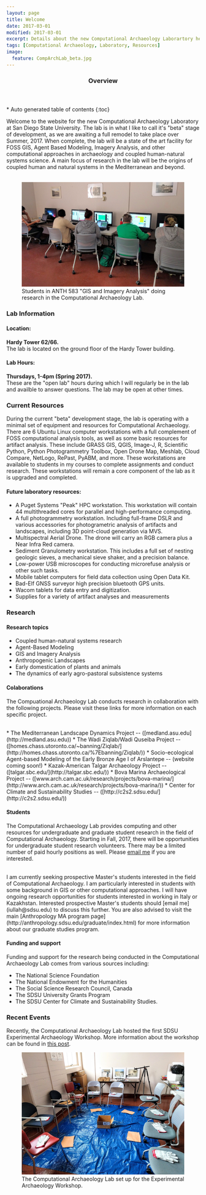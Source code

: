 ```yaml
---
layout: page
title: Welcome
date: 2017-03-01
modified: 2017-03-01
excerpt: Details about the new Computational Archaeology Laborartory here at San Diego State University.
tags: [Computational Archaeology, Laboratory, Resources]
image:
  feature: CompArchLab_beta.jpg
---
```


<section id="table-of-contents" class="toc">
  <header>
    <h3>Overview</h3>
  </header>
<div id="drawer" markdown="1">
*  Auto generated table of contents
{:toc}
</div>
</section><!-- /#table-of-contents -->

Welcome to the website for the new Computational Archaeology Laboratory at San Diego State University. The lab is in what I like to call it's "beta" stage of development, as we are awaiting a full remodel to take place over Summer, 2017. When complete, the lab will be a state of the art facility for FOSS GIS, Agent Based Modeling, Imagery Analysis, and other computational approaches in archaeology and coupled human-natural systems science. A main focus of research in the lab will be the origins of coupled human and natural systems in the Mediterranean and beyond. 
<br><br>

<figure>
	<a href="/images/CompArch_Students.jpg"><img src="/images/CompArch_Students.jpg" alt="Students in ANTH 583 GIS and Imagery Analysis doing research in the Computational Archaeology Lab."></a>
	<figcaption>Students in ANTH 583 "GIS and Imagery Analysis" doing research in the Computational Archaeology Lab.</figcaption>
</figure>


### Lab Information

#### Location: 

**Hardy Tower 62/66.**
<br>
The lab is located on the ground floor of the Hardy Tower building.

#### Lab Hours: 

**Thursdays, 1-4pm (Spring 2017).**
<br>
These are the "open lab" hours during which I will regularly be in the lab and availble to answer questions. The lab may be open at other times.

### Current Resources

During the current "beta" development stage, the lab is operating with a minimal set of equipment and resources for Computational Archaeology. There are 6 Ubuntu Linux computer workstations with a full complement of FOSS computational analysis tools, as well as some basic resources for artifact analysis. These include GRASS GIS, QGIS, Image-J, R, Scientific Python, Python Photogrammetry Toolbox, Open Drone Map, Meshlab, Cloud Compare, NetLogo, RePast, PyABM, and more. These workstations are available to students in my courses to complete assignments and conduct research. These workstations will remain a core component of the lab as it is upgraded and completed.

#### Future laboratory resources:

* A Puget Systems "Peak" HPC workstation. This workstation will contain 44 multithreaded cores for parallel and high-performance computing.
* A full photogrammetry workstation. Including full-frame DSLR and various accessories for photogrametric analysis of artifacts and landscapes, including 3D point-cloud generation via MVS.
* Multispectral Aerial Drone. The drone will carry an RGB camera plus a Near Infra Red camera.
* Sediment Granulometry workstation. This includes a full set of nesting geologic sieves, a mechanical sieve shaker, and a precision balance.
* Low-power USB microscopes for conducting microrefuse analysis or other such tasks.
* Mobile tablet computers for field data collection using Open Data Kit.
* Bad-Elf GNSS surveyor high precision bluetooth GPS units.
* Wacom tablets for data entry and digitization.
* Supplies for a variety of artifact analyses and measurements

### Research

#### Research topics

* Coupled human-natural systems research
* Agent-Based Modeling
* GIS and Imagery Analysis
* Anthropogenic Landscapes
* Early domestication of plants and animals
* The dynamics of early agro-pastoral subsistence systems

#### Colaborations

The Compuational Archaeology Lab conducts research in collaboration with the following projects. Please visit these links for more information on each specific project. 

<br>
* The Mediterranean Landscape Dynamics Project -- ([medland.asu.edu](http://medland.asu.edu))
* The Wadi Ziqlab/Wadi Quseiba Project -- ([homes.chass.utoronto.ca/~banning/Ziqlab/](http://homes.chass.utoronto.ca/%7Ebanning/Ziqlab/))
* Socio-ecological Agent-based Modeling of the Early Bronze Age I of Arslantepe -- (website coming soon!)
* Kazak-American Talgar Archaeology Project -- ([talgar.sbc.edu/](http://talgar.sbc.edu/))
* Bova Marina Archaeological Project -- ([www.arch.cam.ac.uk/research/projects/bova-marina/](http://www.arch.cam.ac.uk/research/projects/bova-marina/))
* Center for Climate and Sustainability Studies -- ([http://c2s2.sdsu.edu/](http://c2s2.sdsu.edu/))

#### Students

The Computational Archaeology Lab provides computing and other resources for undergraduate and graduate student research in the field of Computational Archaeology. Starting in Fall, 2017, there will be opportunities for undergraduate student research volunteers. There may be a limited number of paid hourly positions as well. Please [email me](iullah@sdsu.edu) if you are interested.

<br>
I am currently seeking prospective Master's students interested in the field of Computational Archaeology. I am particularly interested in students with some background in GIS or other computational approaches. I will have ongoing research opportunities for students interested in working in Italy or Kazakhstan. Interested prospective Master's students should [email me](iullah@sdsu.edu) to discuss this further. You are also advised to visit the main [Anthropology MA program page](http://anthropology.sdsu.edu/graduate/index.html) for more information about our graduate studies program.

#### Funding and support

Funding and support for the research being conducted in the Computational Archaeology Lab comes from various sources including:

* The National Science Foundation
* The National Endowment for the Humanities
* The Social Science Research Council, Canada
* The SDSU University Grants Program
* The SDSU Center for Climate and Sustainability Studies.

### Recent Events

Recently, the Computational Archaeology Lab hosted the first SDSU Experimental Archaeology Workshop. More information about the workshop can be found in [this post](2017-SDSU-Experimental-Archaeology-Workshop).

<figure>
	<a href="/images/CompArch_ExArch.jpg"><img src="/images/CompArch_ExArch.jpg" alt="The Computational Archaeology Lab set up for the Experimental Archaeology Workshop."></a>
	<figcaption>The Computational Archaeology Lab set up for the Experimental Archaeology Workshop.</figcaption>
</figure>


